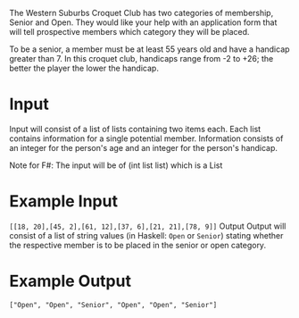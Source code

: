 The Western Suburbs Croquet Club has two categories of membership, Senior and Open. They would like your help with an application form that will tell prospective members which category they will be placed.

To be a senior, a member must be at least 55 years old and have a handicap greater than 7. In this croquet club, handicaps range from -2 to +26; the better the player the lower the handicap.

# Input

Input will consist of a list of lists containing two items each. Each list contains information for a single potential member. Information consists of an integer for the person's age and an integer for the person's handicap.

Note for F#: The input will be of (int list list) which is a List<List>

# Example Input

`[[18, 20],[45, 2],[61, 12],[37, 6],[21, 21],[78, 9]]`
Output
Output will consist of a list of string values (in Haskell: `Open` or `Senior`) stating whether the respective member is to be placed in the senior or open category.

# Example Output

`["Open", "Open", "Senior", "Open", "Open", "Senior"]`

